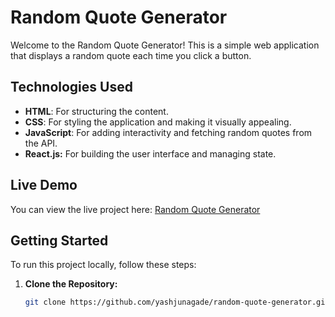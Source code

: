 # Random Quote Generator

Welcome to the Random Quote Generator! This is a simple web application that displays a random quote each time you click a button.

## Technologies Used

- **HTML**: For structuring the content.
- **CSS**: For styling the application and making it visually appealing.
- **JavaScript**: For adding interactivity and fetching random quotes from the API.
- **React.js:** For building the user interface and managing state.

## Live Demo

You can view the live project here: [Random Quote Generator](https://main--random-quote-yashjunagade.netlify.app)

## Getting Started

To run this project locally, follow these steps:

1. **Clone the Repository:**
   ```bash
   git clone https://github.com/yashjunagade/random-quote-generator.git

